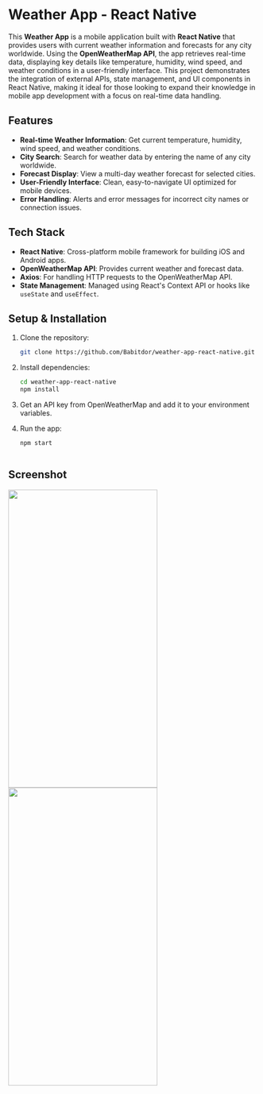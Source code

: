 # Weather App - React Native

This **Weather App** is a mobile application built with **React Native** that provides users with current weather information and forecasts for any city worldwide. Using the **OpenWeatherMap API**, the app retrieves real-time data, displaying key details like temperature, humidity, wind speed, and weather conditions in a user-friendly interface. This project demonstrates the integration of external APIs, state management, and UI components in React Native, making it ideal for those looking to expand their knowledge in mobile app development with a focus on real-time data handling.

## Features
- **Real-time Weather Information**: Get current temperature, humidity, wind speed, and weather conditions.
- **City Search**: Search for weather data by entering the name of any city worldwide.
- **Forecast Display**: View a multi-day weather forecast for selected cities.
- **User-Friendly Interface**: Clean, easy-to-navigate UI optimized for mobile devices.
- **Error Handling**: Alerts and error messages for incorrect city names or connection issues.

## Tech Stack
- **React Native**: Cross-platform mobile framework for building iOS and Android apps.
- **OpenWeatherMap API**: Provides current weather and forecast data.
- **Axios**: For handling HTTP requests to the OpenWeatherMap API.
- **State Management**: Managed using React's Context API or hooks like `useState` and `useEffect`.

## Setup & Installation
1. Clone the repository:
   ```bash
   git clone https://github.com/Babitdor/weather-app-react-native.git

2. Install dependencies:
   ```bash
   cd weather-app-react-native
   npm install
   
3. Get an API key from OpenWeatherMap and add it to your environment variables.

4. Run the app:
   ```bash
   npm start



## Screenshot
<div style={{align:center}}>
<img src="https://user-images.githubusercontent.com/57758789/206276301-2328bf8b-becf-4dc8-b5d0-9afae8329cee.png" width="300" height="600" />
<img src="https://user-images.githubusercontent.com/57758789/206276310-b740a35b-178a-4573-bbcf-ec785328ba7f.png" width="300" height="600" />
</div>

